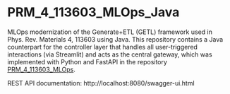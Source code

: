 # PRM_4_113603_MLOps_Java

MLOps modernization of the Generate+ETL (GETL) framework used in Phys. Rev. Materials 4, 113603 using Java. This repository contains a Java counterpart for the controller layer that handles all user-triggered interactions (via Streamlit) and acts as the central gateway, which was implemented with Python and FastAPI in the repository [PRM_4_113603_MLOps](https://github.com/aryrfjr/PRM_4_113603_MLOps).

REST API documentation: http://localhost:8080/swagger-ui.html

